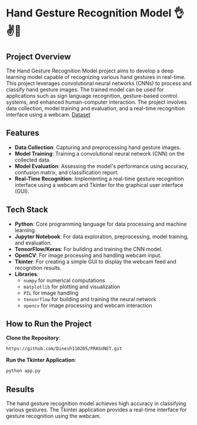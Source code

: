 # Hand Gesture Recognition Model 👌✌️🤚

## Project Overview

The Hand Gesture Recognition Model project aims to develop a deep learning model capable of recognizing various hand gestures in real-time. This project leverages convolutional neural networks (CNNs) to process and classify hand gesture images. The trained model can be used for applications such as sign language recognition, gesture-based control systems, and enhanced human-computer interaction. The project involves data collection, model training and evaluation, and a real-time recognition interface using a webcam.
[Dataset](https://www.kaggle.com/gti-upm/leapgestrecog)

## Features

- **Data Collection**: Capturing and preprocessing hand gesture images.
- **Model Training**: Training a convolutional neural network (CNN) on the collected data.
- **Model Evaluation**: Assessing the model's performance using accuracy, confusion matrix, and classification report.
- **Real-Time Recognition**: Implementing a real-time gesture recognition interface using a webcam and Tkinter for the graphical user interface (GUI).

## Tech Stack

- **Python**: Core programming language for data processing and machine learning.
- **Jupyter Notebook**: For data exploration, preprocessing, model training, and evaluation.
- **TensorFlow/Keras**: For building and training the CNN model.
- **OpenCV**: For image processing and handling webcam input.
- **Tkinter**: For creating a simple GUI to display the webcam feed and recognition results.
- **Libraries**:
  - `numpy` for numerical computations
  - `matplotlib` for plotting and visualization
  - `PIL` for image handling
  - `tensorflow` for building and training the neural network
  - `opencv` for image processing and webcam interaction

## How to Run the Project

 **Clone the Repository**:
 
   ```bash
   https://github.com/Dinesh110205/PRASUNET.git
   ```

 **Run the Tkinter Application**:

  ```bash
  python app.py
  ```

## Results

The hand gesture recognition model achieves high accuracy in classifying various gestures. The Tkinter application provides a real-time interface for gesture recognition using the webcam.
